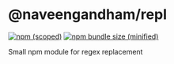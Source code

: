 # @naveengandham/repl

[![npm (scoped)](https://img.shields.io/npm/v/@naveengandham/repl.svg)](https://github.com/naveengandham/repl)
[![npm bundle size (minified)](https://img.shields.io/bundlephobia/min/@naveengandham/repl.svg)](https://github.com/naveengandham/repl)

Small npm module for regex replacement
